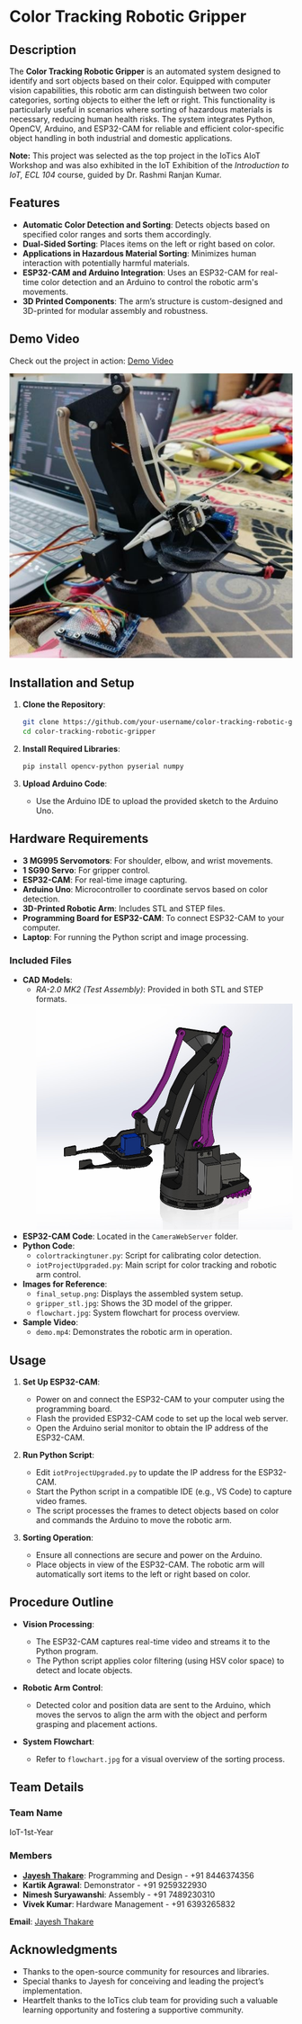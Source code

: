 # Color Tracking Robotic Gripper

## Description
The **Color Tracking Robotic Gripper** is an automated system designed to identify and sort objects based on their color. Equipped with computer vision capabilities, this robotic arm can distinguish between two color categories, sorting objects to either the left or right. This functionality is particularly useful in scenarios where sorting of hazardous materials is necessary, reducing human health risks. The system integrates Python, OpenCV, Arduino, and ESP32-CAM for reliable and efficient color-specific object handling in both industrial and domestic applications.

**Note:** This project was selected as the top project in the IoTics AIoT Workshop and was also exhibited in the IoT Exhibition of the *Introduction to IoT, ECL 104* course, guided by Dr. Rashmi Ranjan Kumar.

## Features
- **Automatic Color Detection and Sorting**: Detects objects based on specified color ranges and sorts them accordingly.
- **Dual-Sided Sorting**: Places items on the left or right based on color.
- **Applications in Hazardous Material Sorting**: Minimizes human interaction with potentially harmful materials.
- **ESP32-CAM and Arduino Integration**: Uses an ESP32-CAM for real-time color detection and an Arduino to control the robotic arm's movements.
- **3D Printed Components**: The arm’s structure is custom-designed and 3D-printed for modular assembly and robustness.

## Demo Video
Check out the project in action: [Demo Video](https://drive.google.com/file/d/10mPuvANaVOIOEYqjE63bNqFpUy-5URYO/view?usp=sharing)

<p align="center">
  <img src="./final_setup.png" alt="final setup">
</p>

## Installation and Setup

1. **Clone the Repository**:
    ```sh
    git clone https://github.com/your-username/color-tracking-robotic-gripper.git
    cd color-tracking-robotic-gripper
    ```

2. **Install Required Libraries**:
    ```sh
    pip install opencv-python pyserial numpy
    ```

3. **Upload Arduino Code**:
    - Use the Arduino IDE to upload the provided sketch to the Arduino Uno.

## Hardware Requirements
- **3 MG995 Servomotors**: For shoulder, elbow, and wrist movements.
- **1 SG90 Servo**: For gripper control.
- **ESP32-CAM**: For real-time image capturing.
- **Arduino Uno**: Microcontroller to coordinate servos based on color detection.
- **3D-Printed Robotic Arm**: Includes STL and STEP files.
- **Programming Board for ESP32-CAM**: To connect ESP32-CAM to your computer.
- **Laptop**: For running the Python script and image processing.

### Included Files
- **CAD Models**:
  - *RA-2.0 MK2 (Test Assembly)*: Provided in both STL and STEP formats.
    ![cad_model](./gripper_stl.jpg)
- **ESP32-CAM Code**: Located in the `CameraWebServer` folder.
- **Python Code**:
  - `colortrackingtuner.py`: Script for calibrating color detection.
  - `iotProjectUpgraded.py`: Main script for color tracking and robotic arm control.
- **Images for Reference**:
  - `final_setup.png`: Displays the assembled system setup.
  - `gripper_stl.jpg`: Shows the 3D model of the gripper.
  - `flowchart.jpg`: System flowchart for process overview.
- **Sample Video**:
  - `demo.mp4`: Demonstrates the robotic arm in operation.

## Usage

1. **Set Up ESP32-CAM**:
   - Power on and connect the ESP32-CAM to your computer using the programming board.
   - Flash the provided ESP32-CAM code to set up the local web server.
   - Open the Arduino serial monitor to obtain the IP address of the ESP32-CAM.

2. **Run Python Script**:
   - Edit `iotProjectUpgraded.py` to update the IP address for the ESP32-CAM.
   - Start the Python script in a compatible IDE (e.g., VS Code) to capture video frames.
   - The script processes the frames to detect objects based on color and commands the Arduino to move the robotic arm.

3. **Sorting Operation**:
   - Ensure all connections are secure and power on the Arduino.
   - Place objects in view of the ESP32-CAM. The robotic arm will automatically sort items to the left or right based on color.

## Procedure Outline

- **Vision Processing**: 
  - The ESP32-CAM captures real-time video and streams it to the Python program.
  - The Python script applies color filtering (using HSV color space) to detect and locate objects.
  
- **Robotic Arm Control**:
  - Detected color and position data are sent to the Arduino, which moves the servos to align the arm with the object and perform grasping and placement actions.

- **System Flowchart**:
  - Refer to `flowchart.jpg` for a visual overview of the sorting process.

## Team Details

### Team Name
IoT-1st-Year

### Members
- **[Jayesh Thakare](https://github.com/Yorha-7)**: Programming and Design - +91 8446374356
- **Kartik Agrawal**: Demonstrator - +91 9259322930
- **Nimesh Suryawanshi**: Assembly - +91 7489230310
- **Vivek Kumar**: Hardware Management - +91 6393265832

**Email**: [Jayesh Thakare](mailto:scientistn1420@gmail.com)

## Acknowledgments
- Thanks to the open-source community for resources and libraries.
- Special thanks to Jayesh for conceiving and leading the project’s implementation. 
- Heartfelt thanks to the IoTics club team for providing such a valuable learning opportunity and fostering a supportive community.
